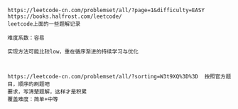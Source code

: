     https://leetcode-cn.com/problemset/all/?page=1&difficulty=EASY
    https://books.halfrost.com/leetcode/
    leetcode上面的一些题解记录
    
    难度系数：容易
    
    实现方法可能比较low，重在循序渐进的持续学习与优化

#
    https://leetcode-cn.com/problemset/all/?sorting=W3t9XQ%3D%3D  按照官方题目，顺序的刷题吧
    要求，写清楚题解，这样才是积累
    覆盖难度：简单+中等
    
    